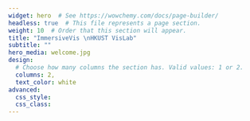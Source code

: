```yaml
---
widget: hero  # See https://wowchemy.com/docs/page-builder/
headless: true  # This file represents a page section.
weight: 10  # Order that this section will appear.
title: "ImmersiveVis \nHKUST VisLab"
subtitle: ""
hero_media: welcome.jpg
design:
  # Choose how many columns the section has. Valid values: 1 or 2.
  columns: 2,
  text_color: white
advanced:
  css_style:
  css_class:
---
```


